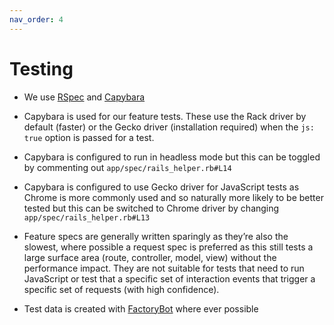 ```yaml
---
nav_order: 4
---
```


# Testing

- We use [RSpec](https://rspec.info/) and [Capybara](https://teamcapybara.github.io/capybara/)

- Capybara is used for our feature tests. These use the Rack driver by default (faster) or the Gecko driver (installation required) when the `js: true` option is passed for a test.

- Capybara is configured to run in headless mode but this can be toggled by commenting out `app/spec/rails_helper.rb#L14`

- Capybara is configured to use Gecko driver for JavaScript tests as Chrome is more commonly used and so naturally more likely to be better tested but this can be switched to Chrome driver by changing `app/spec/rails_helper.rb#L13`

- Feature specs are generally written sparingly as they’re also the slowest, where possible a request spec is preferred as this still tests a large surface area (route, controller, model, view) without the performance impact. They are not suitable for tests that need to run JavaScript or test that a specific set of interaction events that trigger a specific set of requests (with high confidence).

- Test data is created with [FactoryBot](https://github.com/thoughtbot/factory_bot) where ever possible

